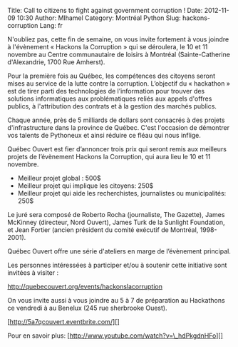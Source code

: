 Title: Call to citizens to fight against government corruption !
Date: 2012-11-09 10:30
Author: Mlhamel
Category: Montréal Python
Slug: hackons-corruption
Lang: fr

N'oubliez pas, cette fin de semaine, on vous invite fortement à vous
joindre à l'évènement « Hackons la Corruption » qui se déroulera, le 10
et 11 novembre au Centre communautaire de loisirs à Montréal
(Sainte-Catherine d'Alexandrie, 1700 Rue Amherst).

</p>

Pour la première fois au Québec, les compétences des citoyens seront
mises au service de la lutte contre la corruption. L’objectif du «
hackathon » est de tirer parti des technologies de l’information pour
trouver des solutions informatiques aux problématiques reliés aux appels
d'offres publics, à l'attribution des contrats et à la gestion des
marchés publics.

</p>

Chaque année, près de 5 milliards de dollars sont consacrés à des
projets d'infrastructure dans la province de Québec. C'est l'occasion de
démontrer vos talents de Pythoneux et ainsi réduire ce fléau qui nous
inflige.

</p>

Québec Ouvert est fier d’annoncer trois prix qui seront remis aux
meilleurs projets de l’évènement Hackons la Corruption, qui aura lieu le
10 et 11 novembre.

-   Meilleur projet global : 500\$
-   Meilleur projet qui implique les citoyens: 250\$
-   Meilleur projet qui aide les recherchistes, journalistes ou
    municipalités: 250\$

</p>
</p>

Le juré sera composé de Roberto Rocha (journaliste, The Gazette), James
McKinney (directeur, Nord Ouvert), James Turk de la Sunlight Foundation,
et Jean Fortier (ancien président du comité exécutif de Montréal,
1998-2001).

</p>

Québec Ouvert offre une série d'ateliers en marge de l’évènement
principal.

</p>

Les personnes intéressées à participer et/ou à soutenir cette initiative
sont invitées à visiter :

</p>

<a href="http://quebecouvert.org/events/hackonslacorruption">http://quebecouvert.org/events/hackonslacorruption</aa>

</p>

On vous invite aussi à vous joindre au 5 à 7 de préparation au
Hackathons ce vendredi à au Benelux (245 rue sherbrooke Ouest).

</p>

[http://5a7qcouvert.eventbrite.com/][]

</p>

Pour en savoir plus: [http://www.youtube.com/watch?v=\_hdPkgdnHFo][]

<!--:-->

</p>

  [http://5a7qcouvert.eventbrite.com/]: http://5a7qcouvert.eventbrite.com/
  [http://www.youtube.com/watch?v=\_hdPkgdnHFo]: http://www.youtube.com/watch?v=_hdPkgdnHFo
